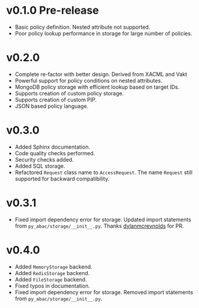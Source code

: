 # v0.1.0 Pre-release

- Basic policy definition. Nested attribute not supported.
- Poor policy lookup performance in storage for large number of policies.

# v0.2.0

- Complete re-factor with better design. Derived from XACML and Vakt
- Powerful support for policy conditions on nested attributes.
- MongoDB policy storage with efficient lookup based on target IDs.
- Supports creation of custom policy storage.
- Supports creation of custom PIP.
- JSON based policy language.

# v0.3.0

- Added Sphinx documentation.
- Code quality checks performed.
- Security checks added.
- Added SQL storage.
- Refactored `Request` class name to `AccessRequest`. The name `Request` still supported for backward compatibility. 

# v0.3.1
- Fixed import dependency error for storage. Updated import statements from `py_abac/storage/__init__.py`. Thanks [dylanmcreynolds](https://github.com/dylanmcreynolds) for PR.

# v0.4.0

- Added `MemoryStorage` backend.
- Added `RedisStorage` backend.
- Added `FileStorage` backend.
- Fixed typos in documentation.
- Fixed import dependency error for storage. Removed import statements from `py_abac/storage/__init__.py`.
